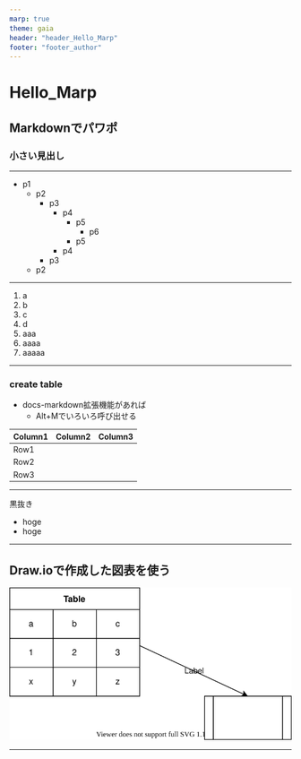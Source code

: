 ```yaml
---
marp: true
theme: gaia
header: "header_Hello_Marp"
footer: "footer_author"
---
```


# Hello_Marp
## Markdownでパワポ
### 小さい見出し

---

* p1
  * p2
    * p3
      * p4
        * p5
          * p6
        * p5
      * p4
    * p3
  * p2

---

1. a
2. b
3. c
4. d
5. aaa
6. aaaa
7. aaaaa

---

### create table

* docs-markdown拡張機能があれば
  * Alt+Mでいろいろ呼び出せる

|Column1  |Column2  |Column3  |
|---------|---------|---------|
|Row1     |         |         |
|Row2     |         |         |
|Row3     |         |         |

---

<!--
_backgroundColor: black
_color: white
-->
黒抜き
* hoge
* hoge

---

## Draw.ioで作成した図表を使う
![bg 60%](Template.svg)

---
